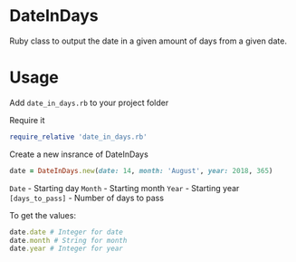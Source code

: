 # DateInDays
Ruby class to output the date in a given amount of days from a given date.

# Usage
Add `date_in_days.rb` to your project folder

Require it
```rb
require_relative 'date_in_days.rb'
```

Create a new insrance of DateInDays
```rb
date = DateInDays.new(date: 14, month: 'August', year: 2018, 365)
```
`Date` - Starting day
`Month` - Starting month
`Year` - Starting year
`[days_to_pass]` - Number of days to pass

To get the values:
```rb
date.date # Integer for date
date.month # String for month
date.year # Integer for year
```

